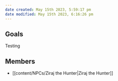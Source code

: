 ```yaml
---
date created: May 15th 2023, 5:59:17 pm
date modified: May 15th 2023, 6:16:26 pm
---
```


## Goals
Testing

## Members
- [[content/NPCs/Ziraj the Hunter|Ziraj the Hunter]]
